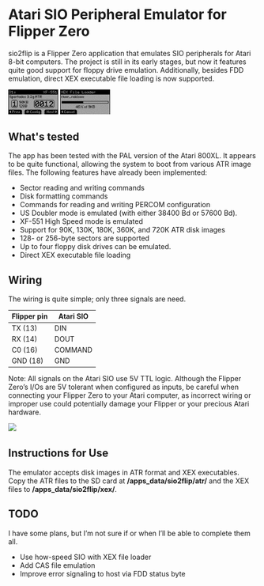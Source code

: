 # Atari SIO Peripheral Emulator for Flipper Zero

sio2flip is a Flipper Zero application that emulates SIO peripherals for Atari 8-bit computers. The project is still in its early stages, but now it features quite good support for floppy drive emulation. Additionally, besides FDD emulation, direct XEX executable file loading is now supported.

<div>
<img src="screenshots/screenshot_fdd.png" width="20%" />
<img src="screenshots/screenshot_xex_loader.png" width="20%" />
</div>

## What's tested

The app has been tested with the PAL version of the Atari 800XL. It appears to be quite functional, allowing the system to boot from various ATR image files. The following features have already been implemented:

- Sector reading and writing commands
- Disk formatting commands
- Commands for reading and writing PERCOM configuration
- US Doubler mode is emulated (with either 38400 Bd or 57600 Bd).
- XF-551 High Speed mode is emulated 
- Support for 90K, 130K, 180K, 360K, and 720K ATR disk images
- 128- or 256-byte sectors are supported
- Up to four floppy disk drives can be emulated.
- Direct XEX executable file loading

## Wiring

The wiring is quite simple; only three signals are need. 

| Flipper pin  | Atari SIO |
| ------------ | --------- |
| TX (13)      | DIN       |
| RX (14)      | DOUT      |
| C0 (16)      | COMMAND   |
| GND (18)     | GND       |

Note: All signals on the Atari SIO use 5V TTL logic. Although the Flipper Zero’s I/Os are 5V tolerant when configured as inputs, be careful when connecting your Flipper Zero to your Atari computer, as incorrect wiring or improper use could potentially damage your Flipper or your precious Atari hardware.

<img src="https://github.com/user-attachments/assets/71bd3d8d-ba43-493b-aad7-f414037da486" width="20%" />

## Instructions for Use

The emulator accepts disk images in ATR format and XEX executables. Copy the ATR files to the SD card at **/apps_data/sio2flip/atr/** and the XEX files to **/apps_data/sio2flip/xex/**.

## TODO

I have some plans, but I’m not sure if or when I’ll be able to complete them all.

- Use how-speed SIO with XEX file loader
- Add CAS file emulation
- Improve error signaling to host via FDD status byte
